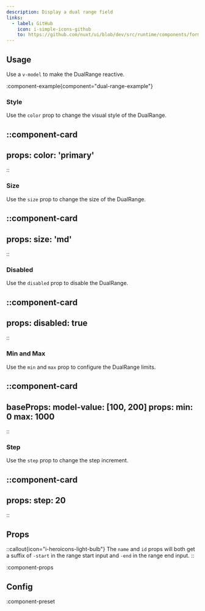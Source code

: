 ```yaml
---
description: Display a dual range field
links:
  - label: GitHub
    icon: i-simple-icons-github
    to: https://github.com/nuxt/ui/blob/dev/src/runtime/components/forms/DualRange.vue
---
```


## Usage

Use a `v-model` to make the DualRange reactive.

:component-example{component="dual-range-example"}

### Style

Use the `color` prop to change the visual style of the DualRange.

::component-card
---
props:
  color: 'primary'
---
::

### Size

Use the `size` prop to change the size of the DualRange.

::component-card
---
props:
  size: 'md'
---
::

### Disabled

Use the `disabled` prop to disable the DualRange.

::component-card
---
props:
  disabled: true
---
::

### Min and Max

Use the `min` and `max` prop to configure the DualRange limits.

::component-card
---
baseProps:
  model-value: [100, 200]
props:
  min: 0
  max: 1000
---
::

### Step

Use the `step` prop to change the step increment.

::component-card
---
props:
  step: 20
---
::

## Props

::callout{icon="i-heroicons-light-bulb"}
  The `name` and `id` props will both get a suffix of `-start` in the range start input and `-end` in the range end input.
::

:component-props

## Config

:component-preset
